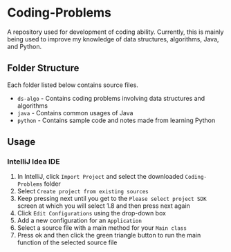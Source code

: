 # Coding-Problems
A repository used for development of coding ability. Currently, this is mainly being used to improve my knowledge of data structures, algorithms, Java, and Python.

## Folder Structure
Each folder listed below contains source files.

* `ds-algo` - Contains coding problems involving data structures and algorithms
* `java` - Contains common usages of Java
* `python` - Contains sample code and notes made from learning Python

## Usage
### IntelliJ Idea IDE
1. In IntelliJ, click `Import Project` and select the downloaded `Coding-Problems` folder
2. Select `Create project from existing sources`
3. Keep pressing next until you get to the `Please select project SDK` screen at which you will select 1.8 and then press next again
4. Click `Edit Configurations` using the drop-down box
5. Add a new configuration for an `Application`
6. Select a source file with a main method for your `Main class`
7. Press ok  and then click the green triangle button to run the main function of the selected source file